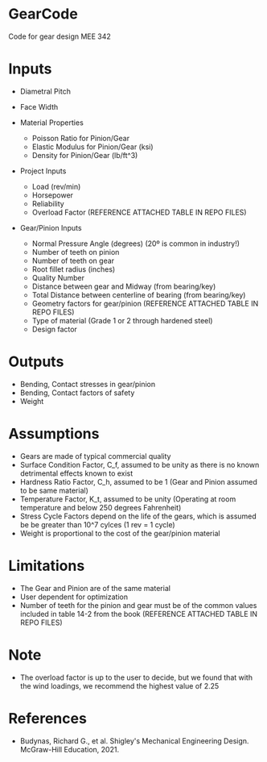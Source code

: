 # GearCode
Code for gear design MEE 342

# Inputs
- Diametral Pitch
- Face Width

- Material Properties
  - Poisson Ratio for Pinion/Gear
  - Elastic Modulus for Pinion/Gear (ksi)
  - Density for Pinion/Gear (lb/ft^3)

- Project Inputs
  - Load (rev/min)
  - Horsepower
  - Reliability
  - Overload Factor (REFERENCE ATTACHED TABLE IN REPO FILES)

- Gear/Pinion Inputs
  - Normal Pressure Angle (degrees) (20º is common in industry!)
  - Number of teeth on pinion
  - Number of teeth on gear 
  - Root fillet radius (inches)
  - Quality Number
  - Distance between gear and Midway (from bearing/key)
  - Total Distance between centerline of bearing (from bearing/key)
  - Geometry factors for gear/pinion (REFERENCE ATTACHED TABLE IN REPO FILES)
  - Type of material (Grade 1 or 2 through hardened steel)
  - Design factor

# Outputs
- Bending, Contact stresses in gear/pinion
- Bending, Contact factors of safety
- Weight

# Assumptions
- Gears are made of typical commercial quality
- Surface Condition Factor, C_f, assumed to be unity as there is no known detrimental effects known to exist
- Hardness Ratio Factor, C_h, assumed to be 1 (Gear and Pinion assumed to be same material)
- Temperature Factor, K_t, assumed to be unity (Operating at room temperature and below 250 degrees Fahrenheit)
- Stress Cycle Factors depend on the life of the gears, which is assumed be be greater than 10^7 cylces (1 rev = 1 cycle)
- Weight is proportional to the cost of the gear/pinion material

# Limitations
- The Gear and Pinion are of the same material
- User dependent for optimization
- Number of teeth for the pinion and gear must be of the common values included in table 14-2 from the book (REFERENCE ATTACHED TABLE IN REPO FILES)

# Note
- The overload factor is up to the user to decide, but we found that with the wind loadings, we recommend the highest value of 2.25

# References
- Budynas, Richard G., et al. Shigley's Mechanical Engineering Design. McGraw-Hill Education, 2021. 
